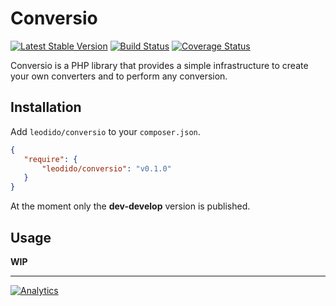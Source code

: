 Conversio
=========

[![Latest Stable Version](https://poser.pugx.org/leodido/conversio/v/stable.png)](https://packagist.org/packages/leodido/conversio) [![Build Status](https://travis-ci.org/leodido/conversio.png?branch=master)](https://travis-ci.org/leodido/conversio) [![Coverage Status](https://coveralls.io/repos/leodido/conversio/badge.png?branch=master)](https://coveralls.io/r/leodido/conversio)

Conversio is a PHP library that provides a simple infrastructure to create your own converters and to perform any conversion.

Installation
------------

Add `leodido/conversio` to your `composer.json`.

```json
{
   "require": {
       "leodido/conversio": "v0.1.0"
   }
}
```

At the moment only the **dev-develop** version is published.

Usage
-----

**WIP**

---

[![Analytics](https://ga-beacon.appspot.com/UA-49657176-1/conversio)](https://github.com/igrigorik/ga-beacon)